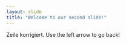```yaml
---
layout: slide
title: "Welcome to our second slide!"
---
```

Zeile korrigiert.
Use the left arrow to go back!